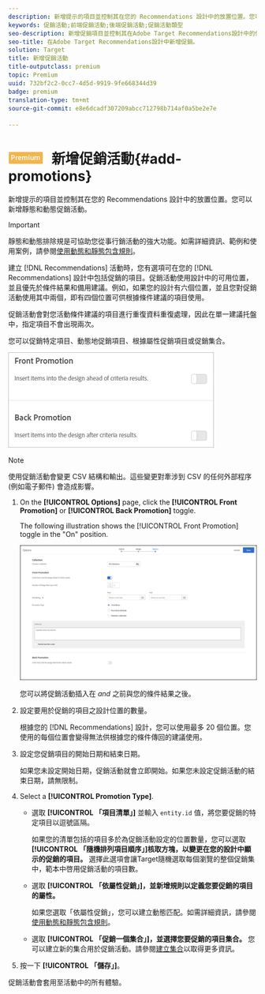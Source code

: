 ```yaml
---
description: 新增提示的項目並控制其在您的 Recommendations 設計中的放置位置。您可以新增靜態和動態促銷活動。
keywords: 促銷活動;前端促銷活動;後端促銷活動;促銷活動類型
seo-description: 新增促銷項目並控制其在Adobe Target Recommendations設計中的位置。您可以新增靜態和動態促銷活動。
seo-title: 在Adobe Target Recommendations設計中新增促銷。
solution: Target
title: 新增促銷活動
title-outputclass: premium
topic: Premium
uuid: 732bf2c2-0cc7-4d5d-9919-9fe668344d39
badge: premium
translation-type: tm+mt
source-git-commit: e8e6dcadf307209abcc712798b714af0a5be2e7e

---
```



# ![PREMIUM](/help/assets/premium.png) 新增促銷活動{#add-promotions}

新增提示的項目並控制其在您的 Recommendations 設計中的放置位置。您可以新增靜態和動態促銷活動。

>[!IMPORTANT]
>
>靜態和動態排除規是可協助您從事行銷活動的強大功能。如需詳細資訊、範例和使用案例，請參閱[使用動態和靜態包含規則](../../c-recommendations/c-algorithms/use-dynamic-and-static-inclusion-rules.md#concept_4CB5C0FA705D4E449BD0B37B3D987F9F)。

建立 [!DNL Recommendations] 活動時，您有選項可在您的 [!DNL Recommendations] 設計中包括促銷的項目。促銷活動使用設計中的可用位置，並且優先於條件結果和備用建議。例如，如果您的設計有六個位置，並且您對促銷活動使用其中兩個，即有四個位置可供根據條件建議的項目使用。

促銷活動會對您活動條件建議的項目進行重復資料重復處理，因此在單一建議托盤中，指定項目不會出現兩次。

您可以促銷特定項目、動態地促銷項目、根據屬性促銷項目或促銷集合。

![](assets/add_promotion_toggles.png)

>[!NOTE]
>
>使用促銷活動會變更 CSV 結構和輸出。這些變更對牽涉到 CSV 的任何外部程序 (例如電子郵件) 會造成影響。

1. On the **[!UICONTROL Options]** page, click the **[!UICONTROL Front Promotion]** or **[!UICONTROL Back Promotion]** toggle.

   The following illustration shows the [!UICONTROL Front Promotion] toggle in the &quot;On&quot; position.

   ![新增前置促銷選項](/help/c-recommendations/t-create-recs-activity/assets/add_promotion_front.png)

   您可以將促銷活動插入在 *and* 之前與您的條件結果之後。
1. 設定要用於促銷的項目之設計位置的數量。

   根據您的 [!DNL Recommendations] 設計，您可以使用最多 20 個位置。您使用的每個位置會變得無法供根據您的條件傳回的建議使用。

1. 設定您促銷項目的開始日期和結束日期。

   如果您未設定開始日期，促銷活動就會立即開始。如果您未設定促銷活動的結束日期，請無限制。

1. Select a **[!UICONTROL Promotion Type]**.

   * 選取 **[!UICONTROL 「項目清單」]** 並輸入 `entity.id` 值，將您要促銷的特定項目以逗號區隔。

      如果您的清單包括的項目多於為促銷活動設定的位置數量，您可以選取 **[!UICONTROL 「隨機排列項目順序」]核取方塊，以變更在您的設計中顯示的促銷的項目。** 選擇此選項會讓Target隨機選取每個瀏覽的整個促銷集中，範本中啓用促銷活動的項目數。

   * 選取 **[!UICONTROL 「依屬性促銷」]，並新增規則以定義您要促銷的項目的屬性。**

      如果您選取「依屬性促銷」，您可以建立動態匹配。如需詳細資訊，請參閱[使用動態和靜態包含規則](../../c-recommendations/c-algorithms/use-dynamic-and-static-inclusion-rules.md#concept_4CB5C0FA705D4E449BD0B37B3D987F9F)。

   * 選取 **[!UICONTROL 「促銷一個集合」]，並選擇您要促銷的項目集合。** 您可以建立新的集合用於促銷活動。請參閱[建立集合](../../c-recommendations/c-products/collections.md#task_1256DFF6842141FCAADD9E1428EF7F08)以取得更多資訊。

1. 按一下 **[!UICONTROL 「儲存」]**。

促銷活動會套用至活動中的所有體驗。
